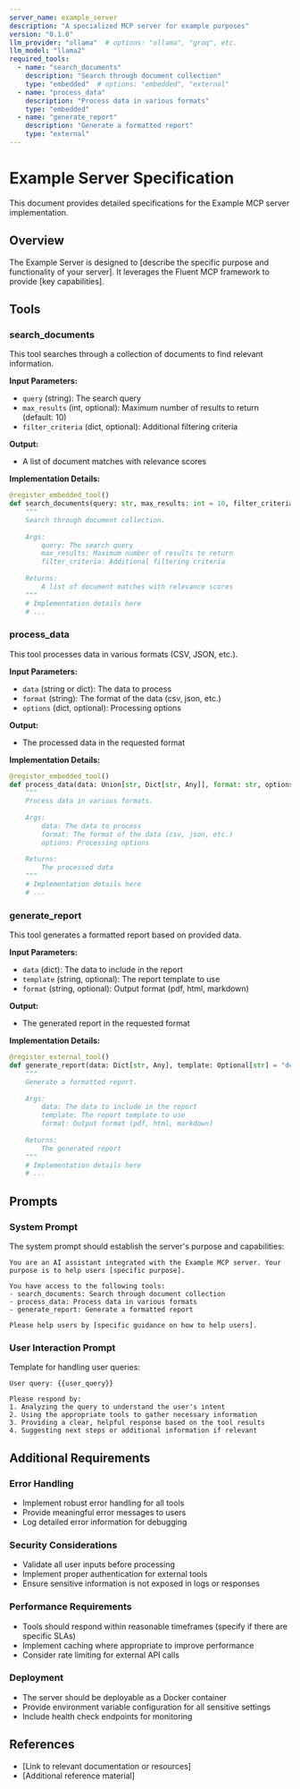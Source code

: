 ```yaml
---
server_name: example_server
description: "A specialized MCP server for example purposes"
version: "0.1.0"
llm_provider: "ollama"  # options: "ollama", "groq", etc.
llm_model: "llama2"
required_tools:
  - name: "search_documents"
    description: "Search through document collection"
    type: "embedded"  # options: "embedded", "external"
  - name: "process_data"
    description: "Process data in various formats"
    type: "embedded"
  - name: "generate_report"
    description: "Generate a formatted report"
    type: "external"
---
```


# Example Server Specification

This document provides detailed specifications for the Example MCP server implementation.

## Overview

The Example Server is designed to [describe the specific purpose and functionality of your server]. It leverages the Fluent MCP framework to provide [key capabilities].

## Tools

### search_documents

This tool searches through a collection of documents to find relevant information.

**Input Parameters:**
- `query` (string): The search query
- `max_results` (int, optional): Maximum number of results to return (default: 10)
- `filter_criteria` (dict, optional): Additional filtering criteria

**Output:**
- A list of document matches with relevance scores

**Implementation Details:**
```python
@register_embedded_tool()
def search_documents(query: str, max_results: int = 10, filter_criteria: Optional[Dict[str, Any]] = None) -> List[Dict[str, Any]]:
    """
    Search through document collection.
    
    Args:
        query: The search query
        max_results: Maximum number of results to return
        filter_criteria: Additional filtering criteria
        
    Returns:
        A list of document matches with relevance scores
    """
    # Implementation details here
    # ...
```

### process_data

This tool processes data in various formats (CSV, JSON, etc.).

**Input Parameters:**
- `data` (string or dict): The data to process
- `format` (string): The format of the data (csv, json, etc.)
- `options` (dict, optional): Processing options

**Output:**
- The processed data in the requested format

**Implementation Details:**
```python
@register_embedded_tool()
def process_data(data: Union[str, Dict[str, Any]], format: str, options: Optional[Dict[str, Any]] = None) -> Dict[str, Any]:
    """
    Process data in various formats.
    
    Args:
        data: The data to process
        format: The format of the data (csv, json, etc.)
        options: Processing options
        
    Returns:
        The processed data
    """
    # Implementation details here
    # ...
```

### generate_report

This tool generates a formatted report based on provided data.

**Input Parameters:**
- `data` (dict): The data to include in the report
- `template` (string, optional): The report template to use
- `format` (string, optional): Output format (pdf, html, markdown)

**Output:**
- The generated report in the requested format

**Implementation Details:**
```python
@register_external_tool()
def generate_report(data: Dict[str, Any], template: Optional[str] = "default", format: str = "markdown") -> str:
    """
    Generate a formatted report.
    
    Args:
        data: The data to include in the report
        template: The report template to use
        format: Output format (pdf, html, markdown)
        
    Returns:
        The generated report
    """
    # Implementation details here
    # ...
```

## Prompts

### System Prompt

The system prompt should establish the server's purpose and capabilities:

```
You are an AI assistant integrated with the Example MCP server. Your purpose is to help users [specific purpose].

You have access to the following tools:
- search_documents: Search through document collection
- process_data: Process data in various formats
- generate_report: Generate a formatted report

Please help users by [specific guidance on how to help users].
```

### User Interaction Prompt

Template for handling user queries:

```
User query: {{user_query}}

Please respond by:
1. Analyzing the query to understand the user's intent
2. Using the appropriate tools to gather necessary information
3. Providing a clear, helpful response based on the tool results
4. Suggesting next steps or additional information if relevant
```

## Additional Requirements

### Error Handling

- Implement robust error handling for all tools
- Provide meaningful error messages to users
- Log detailed error information for debugging

### Security Considerations

- Validate all user inputs before processing
- Implement proper authentication for external tools
- Ensure sensitive information is not exposed in logs or responses

### Performance Requirements

- Tools should respond within reasonable timeframes (specify if there are specific SLAs)
- Implement caching where appropriate to improve performance
- Consider rate limiting for external API calls

### Deployment

- The server should be deployable as a Docker container
- Provide environment variable configuration for all sensitive settings
- Include health check endpoints for monitoring

## References

- [Link to relevant documentation or resources]
- [Additional reference material]
